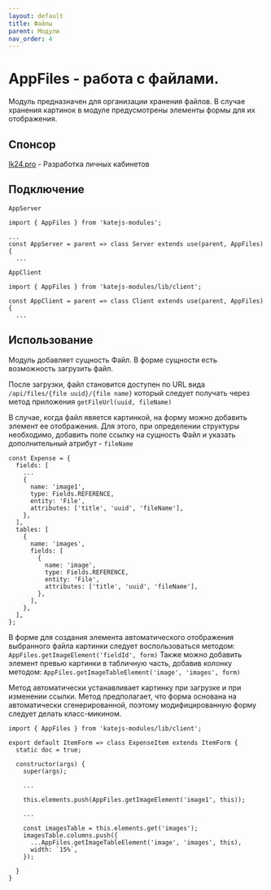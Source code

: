 ```yaml
---
layout: default
title: Файлы
parent: Модули
nav_order: 4
---
```


# AppFiles - работа с файлами.

Модуль предназначен для организации хранения файлов. 
В случае хранения картинок в модуле предусмотрены
элементы формы для их отображения. 

## Спонсор

[lk24.pro](https://lk24.pro/) - Разработка личных кабинетов

## Подключение
`AppServer`
````
import { AppFiles } from 'katejs-modules';

...
const AppServer = parent => class Server extends use(parent, AppFiles) {
  ...
````
`AppClient`
````
import { AppFiles } from 'katejs-modules/lib/client';

const AppClient = parent => class Client extends use(parent, AppFiles) {
  ...
````

## Использование
Модуль добавляет сущность Файл. В форме сущности есть возможность загрузить файл.

После загрузки, файл становится доступен по URL  вида `/api/files/{file uuid}/{file name}`
который следует получать через метод приложения `getFileUrl(uuid, fileName)`

В случае, когда файл явяется картинкой, на форму можно добавить элемент
ее отображения.
Для этого, при определении структуры необходимо, добавить поле ссылку
на сущность Файл и указать дополнительный атрибут - `fileName`
````
const Expense = {
  fields: [
    ...
    {
      name: 'image1',
      type: Fields.REFERENCE,
      entity: 'File',
      attributes: ['title', 'uuid', 'fileName'],
    },
  ],
  tables: [
    {
      name: 'images',
      fields: [
        {
          name: 'image',
          type: Fields.REFERENCE,
          entity: 'File',
          attributes: ['title', 'uuid', 'fileName'],
        },
      ],
    },
  ],
};

````

В форме для создания элемента автоматического отображения выбранного
файла картинки следует воспользоваться методом:
`AppFiles.getImageElement('fieldId', form)`
Также можно добавить элемент превью картинки в табличную часть, добавив
колонку методом:
`AppFiles.getImageTableElement('image', 'images', form)`

Метод автоматически устанавливает картинку при загрузке и при
изменении ссылки. Метод предполагает, что форма основана 
на автоматически сгенерированной, поэтому модифицированную форму
следует делать класс-микином.
````
import { AppFiles } from 'katejs-modules/lib/client';

export default ItemForm => class ExpenseItem extends ItemForm {
  static doc = true;

  constructor(args) {
    super(args);

    ...

    this.elements.push(AppFiles.getImageElement('image1', this));

    ...

    const imagesTable = this.elements.get('images');
    imagesTable.columns.push({
      ...AppFiles.getImageTableElement('image', 'images', this),
      width: `15%`,
    });

  }
}
````
